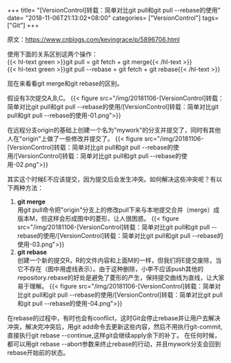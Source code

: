 +++
title= "[VersionControl]转载：简单对比git pull和git pull --rebase的使用"
date= "2018-11-06T21:13:02+08:00"
categories= ["VersionControl"]
tags= ["Git"]
+++

原文：https://www.cnblogs.com/kevingrace/p/5896706.html

使用下面的关系区别这两个操作：  
{{< hl-text green >}}git pull = git fetch + git merge{{< /hl-text >}}  
{{< hl-text green >}}git pull --rebase = git fetch + git rebase{{< /hl-text >}}


现在来看看git merge和git rebase的区别。

假设有3次提交A,B,C。
{{< figure src="/img/20181106-[VersionControl]转载：简单对比git pull和git pull --rebase的使用/[VersionControl]转载：简单对比git pull和git pull --rebase的使用-01.png">}}


在远程分支origin的基础上创建一个名为"mywork"的分支并提交了，同时有其他人在"origin"上做了一些修改并提交了。
{{< figure src="/img/20181106-[VersionControl]转载：简单对比git pull和git pull --rebase的使用/[VersionControl]转载：简单对比git pull和git pull --rebase的使用-02.png">}}

其实这个时候E不应该提交，因为提交后会发生冲突。如何解决这些冲突呢？有以下两种方法：

1. **git merge**  
用git pull命令把"origin"分支上的修改pull下来与本地提交合并（merge）成版本M，但这样会形成图中的菱形，让人很困惑。
{{< figure src="/img/20181106-[VersionControl]转载：简单对比git pull和git pull --rebase的使用/[VersionControl]转载：简单对比git pull和git pull --rebase的使用-03.png">}}
2. **git rebase**  
创建一个新的提交R，R的文件内容和上面M的一样，但我们将E提交废除，当它不存在（图中用虚线表示）。由于这种删除，小李不应该push其他的repository.rebase的好处是避免了菱形的产生，保持提交曲线为直线，让大家易于理解。
{{< figure src="/img/20181106-[VersionControl]转载：简单对比git pull和git pull --rebase的使用/[VersionControl]转载：简单对比git pull和git pull --rebase的使用-04.png">}}

在rebase的过程中，有时也会有conflict，这时Git会停止rebase并让用户去解决冲突，解决完冲突后，用git add命令去更新这些内容，然后不用执行git-commit,直接执行git rebase --continue,这样git会继续apply余下的补丁。
在任何时候，都可以用git rebase --abort参数来终止rebase的行动，并且mywork分支会回到rebase开始前的状态。
